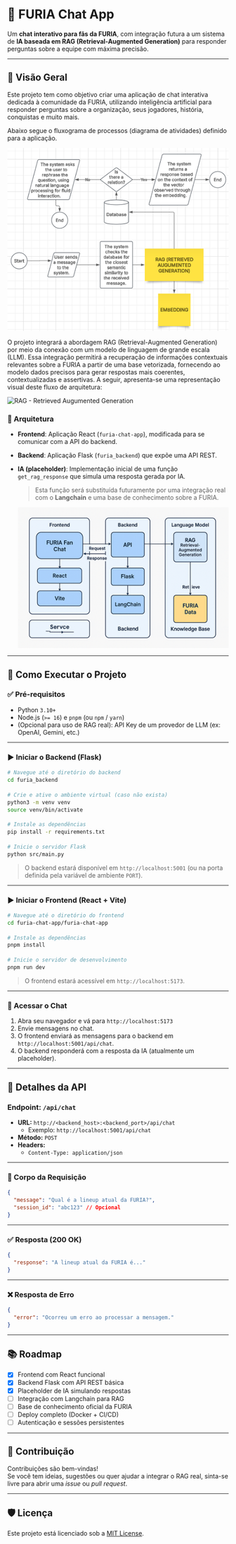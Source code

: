 
# 🐺 FURIA Chat App

Um **chat interativo para fãs da FURIA**, com integração futura a um sistema de **IA baseada em RAG (Retrieval-Augmented Generation)** para responder perguntas sobre a equipe com máxima precisão.

---

## 📌 Visão Geral

Este projeto tem como objetivo criar uma aplicação de chat interativa dedicada à comunidade da FURIA, utilizando inteligência artificial para responder perguntas sobre a organização, seus jogadores, história, conquistas e muito mais.

Abaixo segue o fluxograma de processos (diagrama de atividades) definido para a aplicação.

![Fluxograma de Processos](assets/fluxograma-processos.png)

O projeto integrará a abordagem RAG (Retrieval-Augmented Generation) por meio da conexão com um modelo de linguagem de grande escala (LLM). Essa integração permitirá a recuperação de informações contextuais relevantes sobre a FURIA a partir de uma base vetorizada, fornecendo ao modelo dados precisos para gerar respostas mais coerentes, contextualizadas e assertivas. A seguir, apresenta-se uma representação visual deste fluxo de arquitetura:


![RAG - Retrieved Augumented Generation](assets/fluxo-rag.avif)

### 🔧 Arquitetura

- **Frontend**: Aplicação React (`furia-chat-app`), modificada para se comunicar com a API do backend.
- **Backend**: Aplicação Flask (`furia_backend`) que expõe uma API REST.
- **IA (placeholder)**: Implementação inicial de uma função `get_rag_response` que simula uma resposta gerada por IA.  
  > Esta função será substituída futuramente por uma integração real com o **Langchain** e uma base de conhecimento sobre a FURIA.

  ![Arquitetura do Projeto](assets/arquitetura.png)

---

## 🚀 Como Executar o Projeto

### ✅ Pré-requisitos

- Python `3.10+`
- Node.js (`>= 16`) e `pnpm` (ou `npm` / `yarn`)
- (Opcional para uso de RAG real): API Key de um provedor de LLM (ex: OpenAI, Gemini, etc.)

---

### ▶️ Iniciar o Backend (Flask)

```bash
# Navegue até o diretório do backend
cd furia_backend

# Crie e ative o ambiente virtual (caso não exista)
python3 -m venv venv
source venv/bin/activate

# Instale as dependências
pip install -r requirements.txt

# Inicie o servidor Flask
python src/main.py
```

> O backend estará disponível em `http://localhost:5001` (ou na porta definida pela variável de ambiente `PORT`).

---

### ▶️ Iniciar o Frontend (React + Vite)

```bash
# Navegue até o diretório do frontend
cd furia-chat-app/furia-chat-app

# Instale as dependências
pnpm install

# Inicie o servidor de desenvolvimento
pnpm run dev
```

> O frontend estará acessível em `http://localhost:5173`.

---

### 💬 Acessar o Chat

1. Abra seu navegador e vá para `http://localhost:5173`
2. Envie mensagens no chat.
3. O frontend enviará as mensagens para o backend em `http://localhost:5001/api/chat`.
4. O backend responderá com a resposta da IA (atualmente um placeholder).

---

## 🔌 Detalhes da API

### Endpoint: `/api/chat`

- **URL:** `http://<backend_host>:<backend_port>/api/chat`
  - Exemplo: `http://localhost:5001/api/chat`
- **Método:** `POST`
- **Headers:**
  - `Content-Type: application/json`

---

### 📨 Corpo da Requisição

```json
{
  "message": "Qual é a lineup atual da FURIA?",
  "session_id": "abc123" // Opcional
}
```

---

### ✅ Resposta (200 OK)

```json
{
  "response": "A lineup atual da FURIA é..."
}
```

---

### ❌ Resposta de Erro

```json
{
  "error": "Ocorreu um erro ao processar a mensagem."
}
```

---

## 📚 Roadmap

- [x] Frontend com React funcional
- [x] Backend Flask com API REST básica
- [x] Placeholder de IA simulando respostas
- [ ] Integração com Langchain para RAG
- [ ] Base de conhecimento oficial da FURIA
- [ ] Deploy completo (Docker + CI/CD)
- [ ] Autenticação e sessões persistentes

---

## 🤝 Contribuição

Contribuições são bem-vindas!  
Se você tem ideias, sugestões ou quer ajudar a integrar o RAG real, sinta-se livre para abrir uma *issue* ou *pull request*.

---

## 🛡️ Licença

Este projeto está licenciado sob a [MIT License](LICENSE).
